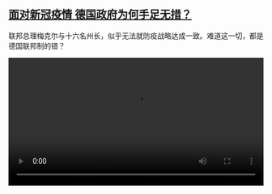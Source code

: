 <!--1618229824000-->
[面对新冠疫情 德国政府为何手足无措？](https://www.dw.com/zh/%E9%9D%A2%E5%AF%B9%E6%96%B0%E5%86%A0%E7%96%AB%E6%83%85%20%E5%BE%B7%E5%9B%BD%E6%94%BF%E5%BA%9C%E4%B8%BA%E4%BD%95%E6%89%8B%E8%B6%B3%E6%97%A0%E6%8E%AA%EF%BC%9F/a-57169124)
------

<p>联邦总理梅克尔与十六名州长，似乎无法就防疫战略达成一致。难道这一切，都是德国联邦制的错？</small></p><video src="https://tvdownloaddw-a.akamaihd.net/dwtv_video/flv/vdt_zh/2021/bchi210412_001_federalgemany_sd_sor.mp4" controls style="width:100%"></video>
